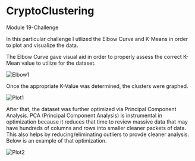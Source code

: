 # CryptoClustering
Module 19-Challenge


In this particular challenge I utlized the Elbow Curve and K-Means in order to plot and visualize the data.



The Elbow Curve gave visual aid in order to properly assess the correct K-Mean value to utilize for the dataset.
  
  ![Elbow1](https://github.com/amshanaa/CryptoClustering/assets/136298119/cb91710f-8477-4a83-9811-ea02a728de58)

Once the appropriate K-Value was determined, the clusters were graphed.

![Plot1](https://github.com/amshanaa/CryptoClustering/assets/136298119/bbe46419-4aa2-4eb1-babe-d228804bd9fd)

After that, the dataset was further optimized via Principal Component Analysis.  PCA (Principal Component Analysis) is instrumental in optimization because it reduces that time to review massive data that may have hundreds of columns and rows into smaller cleaner packets of data.  This also helps by reducing/eliminating outliers to provde cleaner analysis.  Below is an example of that optimization. 

![Plot2](https://github.com/amshanaa/CryptoClustering/assets/136298119/85b3ee01-ee92-49bf-856c-5bfc297fc1bd)
